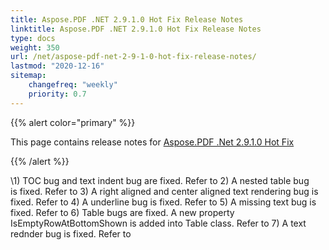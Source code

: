 ```yaml
---
title: Aspose.PDF .NET 2.9.1.0 Hot Fix Release Notes
linktitle: Aspose.PDF .NET 2.9.1.0 Hot Fix Release Notes
type: docs
weight: 350
url: /net/aspose-pdf-net-2-9-1-0-hot-fix-release-notes/
lastmod: "2020-12-16"
sitemap:
    changefreq: "weekly"
    priority: 0.7
---
```


{{% alert color="primary" %}}

This page contains release notes for [Aspose.PDF .Net 2.9.1.0 Hot Fix](http://www.aspose.com/downloads/pdf/net/new-releases/aspose.pdf-.net-2.9.1.0-hot-fix/)

{{% /alert %}}

\1) TOC bug and text indent bug are fixed. Refer to 2) A nested table bug is fixed. Refer to 3) A right aligned and center aligned text rendering bug is fixed. Refer to 4) A underline bug is fixed. Refer to 5) A missing text bug is fixed. Refer to 6) Table bugs are fixed. A new property IsEmptyRowAtBottomShown is added into Table class. Refer to 7) A text rednder bug is fixed. Refer to 
